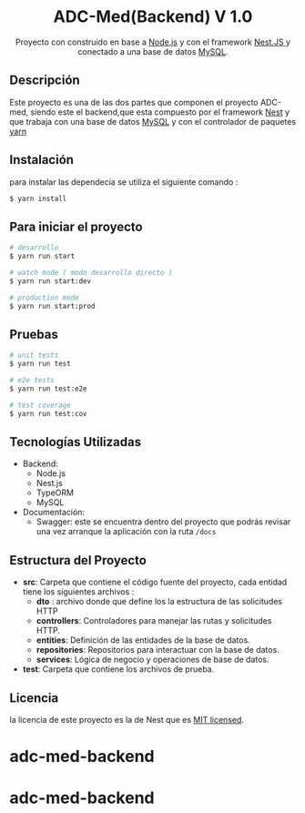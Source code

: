 

<h1 align="center"> ADC-Med(Backend) V 1.0 </h1>
<p align="center" > Proyecto con construido en base a <a href="http://nodejs.org" target="_blank">Node.js</a> y con el framework <a href ="http://nestjs.com/" > Nest.JS </a> y conectado a una base de datos <a href="https://www.mysql.com/"> MySQL</a>.
</p>
  
  <!--[![Backers on Open Collective](https://opencollective.com/nest/backers/badge.svg)](https://opencollective.com/nest#backer)
  [![Sponsors on Open Collective](https://opencollective.com/nest/sponsors/badge.svg)](https://opencollective.com/nest#sponsor)-->

## Descripción

Este proyecto es una de las dos partes que componen el proyecto ADC-med, siendo este el backend,que esta compuesto por el framework [Nest](https://github.com/nestjs/nest) y que trabaja con una base de datos [MySQL](https://www.mysql.com/) y con el controlador de paquetes [yarn](https://yarnpkg.com/) 

## Instalación
para instalar las dependecia se utiliza el siguiente comando :
```bash
$ yarn install
```

## Para iniciar el proyecto

```bash
# desarrollo
$ yarn run start

# watch mode ( modo desarrollo directo )
$ yarn run start:dev

# production mode
$ yarn run start:prod
```

## Pruebas

```bash
# unit tests
$ yarn run test

# e2e tests
$ yarn run test:e2e

# test coverage
$ yarn run test:cov
```
## Tecnologías Utilizadas

- Backend:
  - Node.js
  - Nest.js
  - TypeORM
  - MySQL
- Documentación:
  - Swagger: este se encuentra dentro del proyecto que podrás revisar una vez arranque la aplicación con la ruta ```/docs```

## Estructura del Proyecto

- **src**: Carpeta que contiene el código fuente del proyecto, cada entidad tiene los siguientes archivos :
  - **dto** : archivo donde que define los la estructura de las solicitudes HTTP 
  - **controllers**: Controladores para manejar las rutas y solicitudes HTTP.
  - **entities**: Definición de las entidades de la base de datos.
  - **repositories**: Repositorios para interactuar con la base de datos.
  - **services**: Lógica de negocio y operaciones de base de datos.
- **test**: Carpeta que contiene los archivos de prueba.


## Licencia

la licencia de este proyecto es la de Nest que es [MIT licensed](LICENSE).
# adc-med-backend
# adc-med-backend
